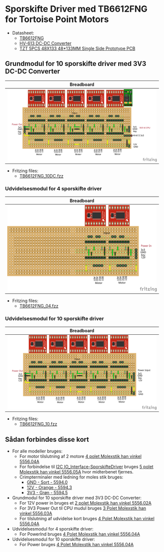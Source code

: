 # Sporskifte Driver med TB6612FNG for Tortoise Point Motors

* Datasheet:
  * [TB6612FNG](https://www.sparkfun.com/datasheets/Robotics/TB6612FNG.pdf)
  * [HV-613 DC-DC Converter](https://www.sigmaelectronica.net/producto/hw-613/)
  * [TZT 5PCS 48X133 48*133MM Single Side Prototype PCB](https://vi.aliexpress.com/item/1005002879273095.html?spm=a2g0o.order_list.order_list_main.71.757379d2XB2eEV&gatewayAdapt=glo2vnm)

## Grundmodul for 10 sporskifte driver med 3V3 DC-DC Converter

|Breadboard|
|:---:|
|![Breadboard](./TB6612FNG_10DC_bb.png)|

* Fritzing files:
  * [TB6612FNG_10DC.fzz](./TB6612FNG_10DC.fzz)

### Udvidelsesmodul for 4 sporskifte driver

|Breadboard|
|:---:|
|![Breadboard](./TB6612FNG_04_bb.png)|

* Fritzing files:
  * [TB6612FNG_04.fzz](./TB6612FNG_04.fzz)

### Udvidelsesmodul for 10 sporskifte driver

|Breadboard|
|:---:|
|![Breadboard](./TB6612FNG_10_bb.png)|

* Fritzing files:
  * [TB6612FNG_10.fzz](./TB6612FNG_10.fzz)

## Sådan forbindes disse kort

* For alle modeller bruges:
  * For motor tilslutning af 2 motore [4 polet Molexstik han vinkel 5556.04A](https://el-supply.dk/shop/282-molexstik-han-vinkel/63950-4pl-pinraekke-mflig-vinkel-mod-254/)
  * For forbindelse til [I2C IO_Interface-SporskifteDriver](../I2C%20IO_Interface/README.md) bruges [5 polet Molexstik han vinkel 5556.05A](https://el-supply.dk/shop/282-molexstik-han-vinkel/63952-5pl-pinraekke-mflig-vinkel-mod-254/) hvor midterbenet fjernes.
  * Crimpterminaler med ledning for moles stik bruges:
    * [GND - Sort - 5594.0](https://el-supply.dk/shop/280-crimpterminaler-med-ledning/64095-ledning-med-crimpterminal-30cm-sort/)
    * [12V - Orange - 5594.3](https://el-supply.dk/shop/280-crimpterminaler-med-ledning/64098-ledning-med-crimpterminal-30cm-orange/)
    * [3V3 - Grøn - 5594.5](https://el-supply.dk/shop/280-crimpterminaler-med-ledning/64100-ledning-med-crimpterminal-30cm-groen/)
* Grundmodul for 10 sporskifte driver med 3V3 DC-DC Converter:
  * For 12V power in  bruges et [2 polet Molexstik han vinkel 5556.02A](https://el-supply.dk/shop/282-molexstik-han-vinkel/63945-2pl-pinraekke-mflig-vinkel-mod-254/)
  * For 3V3 Power Out til CPU mudul bruges [3 Polet Molexstik han vinkel 5556.03A](https://el-supply.dk/shop/282-molexstik-han-vinkel/63948-3pl-pinraekke-mflig-vinkel-mod-254/)
  * For tilslutning af udvidelse kort bruges [4 Polet Molexstik han vinkel 5556.04A](https://el-supply.dk/shop/282-molexstik-han-vinkel/63950-4pl-pinraekke-mflig-vinkel-mod-254/)
* Udvidelsesmodul for 4 sporskifte driver:
  * For PowerInd bruges [4 Polet Molexstik han vinkel 5556.04A](https://el-supply.dk/shop/282-molexstik-han-vinkel/63950-4pl-pinraekke-mflig-vinkel-mod-254/)
* Udvidelsesmodul for 10 sporskifte driver:
  * For Power bruges [4 Polet Molexstik han vinkel 5556.04A](https://el-supply.dk/shop/282-molexstik-han-vinkel/63950-4pl-pinraekke-mflig-vinkel-mod-254/)
